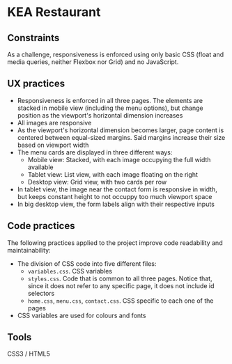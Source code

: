 # KEA Restaurant

## Constraints
As a challenge, responsiveness is enforced using only basic CSS (float and media queries, neither Flexbox nor Grid) and no JavaScript.

## UX practices
- Responsiveness is enforced in all three pages. The elements are stacked in mobile view (including the menu options), but change position as the viewport's horizontal dimension increases
- All images are responsive
- As the viewport's horizontal dimension becomes larger, page content is centered between equal-sized margins. Said margins increase their size based on viewport width 
- The menu cards are displayed in three different ways:
    - Mobile view: Stacked, with each image occupying the full width available
    - Tablet view: List view, with each image floating on the right
    - Desktop view: Grid view, with two cards per row
- In tablet view, the image near the contact form is responsive in width, but keeps constant height to not occuppy too much viewport space
- In big desktop view, the form labels align with their respective inputs

## Code practices
The following practices applied to the project improve code readability and maintainability:
- The division of CSS code into five different files:
    - `variables.css`. CSS variables
    - `styles.css`. Code that is common to all three pages. Notice that, since it does not refer to any specific page, it does not include id selectors
    - `home.css`, `menu.css`, `contact.css`. CSS specific to each one of the pages
- CSS variables are used for colours and fonts


## Tools
CSS3 / HTML5
